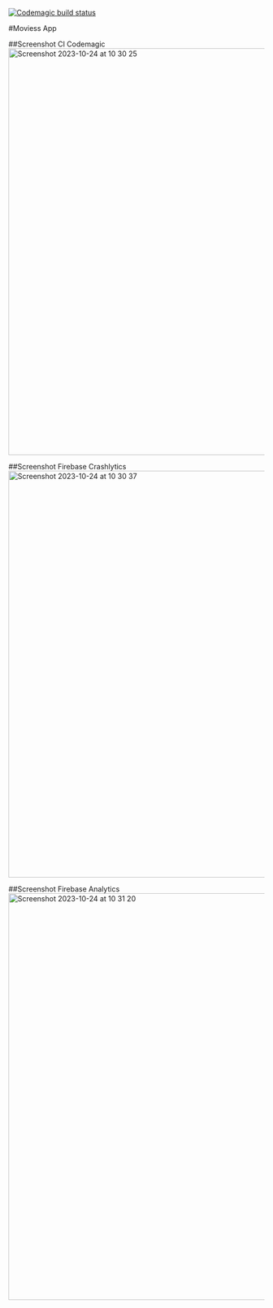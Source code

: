 [![Codemagic build status](https://api.codemagic.io/apps/652586f921c70ad05bb1ef7b/652586f921c70ad05bb1ef7a/status_badge.svg)](https://codemagic.io/apps/652586f921c70ad05bb1ef7b/652586f921c70ad05bb1ef7a/latest_build)

#Moviess App

##Screenshot CI Codemagic
<img width="800" alt="Screenshot 2023-10-24 at 10 30 25" src="https://github.com/herisandiyadi/moviess/assets/69846838/95304ef6-9bbe-4586-b3de-9a9c4ed2b109">

##Screenshot Firebase Crashlytics
<img width="800" alt="Screenshot 2023-10-24 at 10 30 37" src="https://github.com/herisandiyadi/moviess/assets/69846838/e79e87f3-36b2-467b-991d-39942cc9a78a">

##Screenshot Firebase Analytics
<img width="800" alt="Screenshot 2023-10-24 at 10 31 20" src="https://github.com/herisandiyadi/moviess/assets/69846838/bcce0e25-a9a9-4eaa-bf45-ecb5fb78a2d7">








